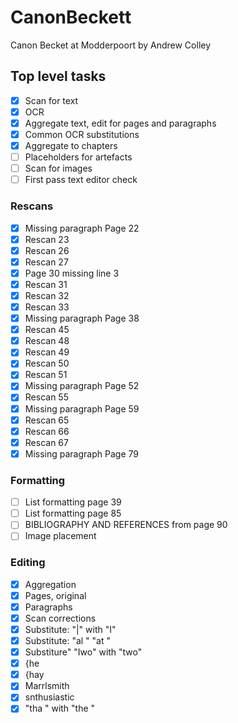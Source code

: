 # CanonBeckett 

Canon Becket at Modderpoort by Andrew Colley

## Top level tasks

- [X] Scan for text
- [X] OCR
- [X] Aggregate text, edit for pages and paragraphs
- [X] Common OCR substitutions
- [X] Aggregate to chapters
- [ ] Placeholders for artefacts
- [ ] Scan for images
- [ ] First pass text editor check

### Rescans

- [X] Missing paragraph Page 22
- [X] Rescan 23
- [X] Rescan 26
- [X] Rescan 27
- [X] Page 30 missing line 3
- [X] Rescan 31
- [X] Rescan 32
- [X] Rescan 33
- [X] Missing paragraph Page 38
- [X] Rescan 45
- [X] Rescan 48
- [X] Rescan 49
- [X] Rescan 50
- [X] Rescan 51
- [X] Missing paragraph Page 52
- [X] Rescan 55
- [X] Missing paragraph Page 59
- [X] Rescan 65
- [X] Rescan 66
- [X] Rescan 67
- [X] Missing paragraph Page 79

### Formatting

- [ ] List formatting page 39
- [ ] List formatting page 85
- [ ] BIBLIOGRAPHY AND REFERENCES from page 90
- [ ] Image placement

### Editing

- [X] Aggregation
- [X] Pages, original
- [X] Paragraphs
- [X] Scan corrections
- [X] Substitute: "|" with "I"
- [X] Substitute: "al " "at "
- [X] Substiture" "Iwo" with "two"
- [X] {he
- [X] {hay
- [X] Marrlsmith
- [X] snthusiastic
- [X] "tha " with "the "
